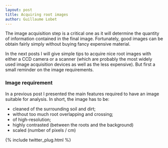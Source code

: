 ```yaml
---
layout: post
title: Acquiring root images
author: Guillaume Lobet
---
```


The image acquisition step is a critical one as it will determine the quantity of information contained in the final image. Fortunately, good images can be obtain fairly simply without buying fancy expensive material.

In the next posts I will give simple tips to acquire nice root images with either a CCD camera or a scanner (which are probably the most widely used image acquisition devices as well as the less expensive). But first a small reminder on the image requirements.

<h3>Image requirement</h3>

In a previous post I presented the main features required to have an image suitable for analysis. In short, the image has to be:


- cleaned of the surrounding soil and dirt;
- without too much root overlapping and crossing;
- of high-resolution;
- highly contrasted (between the roots and the background)
- scaled (number of pixels / cm)

{% include twitter_plug.html %}
